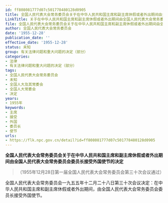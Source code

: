 ```yaml
---
id: ff808081777d07c501778480128d0905
title: 全国人民代表大会常务委员会关于在中华人民共和国主席和副主席休假或者外出期间由全国人民代表大会常务委员会委员长接受外国使节的决定
LinkTitle: 关于在中华人民共和国主席和副主席休假或者外出期间由全国人民代表大会常务委员会委员长接受外国使节的决定
file: 全国人民代表大会常务委员会关于在中华人民共和国主席和副主席休假或者外出期间由全国人民代表大会常务委员会委员长接受外国使节的决定_ff808081777d07c501778480128d0905.docx
author: 全国人民代表大会常务委员会
date: '1955-12-28'
publication_date: ''
effective_date: '1955-12-28'
status: 未知
group: 有关法律问题和重大问题的决定（部分）
categories:
- 法律
- 有关法律问题和重大问题的决定（部分）
tags:
- 全国人民代表大会常务委员会
- 未知
- 全国人大及其常委会
- 全国人大常委会
- 决定
years:
- 1955年
keywords:
- 主席
- 接受
- 外国
- 委员长
- 使节
urls:
- https://flk.npc.gov.cn/detail?id=ff808081777d07c501778480128d0905
---
```


**全国人民代表大会常务委员会关于在中华人民共和国主席和副主席休假或者外出期间由全国人民代表大会常务委员会委员长接受外国使节的决定**

> （1955年12月28日第一届全国人民代表大会常务委员会第三十次会议通过）

全国人民代表大会常务委员会一九五五年十二月二十八日第三十次会议决定：在中华人民共和国主席和副主席休假或者外出期间，由全国人民代表大会常务委员会委员长接受外国使节。

